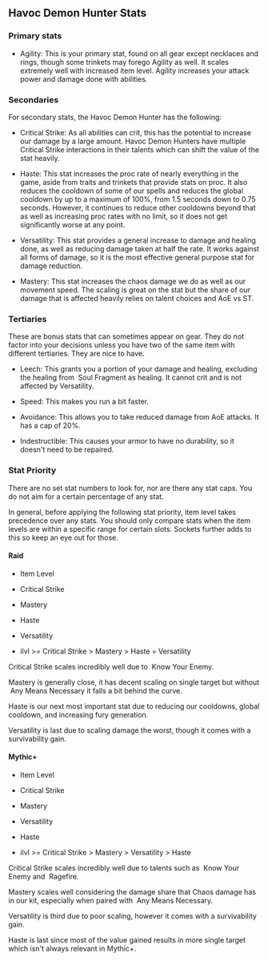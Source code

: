 Havoc Demon Hunter Stats
-------------------------------------

### Primary stats

- Agility: This is your primary stat, found on all gear except necklaces and rings, though some trinkets may forego Agility as well. It scales extremely well with increased item level. Agility increases your attack power and damage done with abilities.

### Secondaries

For secondary stats, the Havoc Demon Hunter has the following:

- Critical Strike: As all abilities can crit, this has the potential to increase our damage by a large amount. Havoc Demon Hunters have multiple Critical Strike interactions in their talents which can shift the value of the stat heavily.

- Haste: This stat increases the proc rate of nearly everything in the game, aside from traits and trinkets that provide stats on proc. It also reduces the cooldown of some of our spells and reduces the global cooldown by up to a maximum of 100%, from 1.5 seconds down to 0.75 seconds. However, it continues to reduce other cooldowns beyond that as well as increasing proc rates with no limit, so it does not get significantly worse at any point.

- Versatility: This stat provides a general increase to damage and healing done, as well as reducing damage taken at half the rate. It works against all forms of damage, so it is the most effective general purpose stat for damage reduction.

- Mastery: This stat increases the chaos damage we do as well as our movement speed. The scaling is great on the stat but the share of our damage that is affected heavily relies on talent choices and AoE vs ST.

### Tertiaries

These are bonus stats that can sometimes appear on gear. They do not factor into your decisions unless you have two of the same item with different tertiaries. They are nice to have.

- Leech: This grants you a portion of your damage and healing, excluding the healing from  Soul Fragment as healing. It cannot crit and is not affected by Versatility.

- Speed: This makes you run a bit faster.

- Avoidance: This allows you to take reduced damage from AoE attacks. It has a cap of 20%.

- Indestructible: This causes your armor to have no durability, so it doesn't need to be repaired.

### Stat Priority

There are no set stat numbers to look for, nor are there any stat caps. You do not aim for a certain percentage of any stat.

In general, before applying the following stat priority, item level takes precedence over any stats. You should only compare stats when the item levels are within a specific range for certain slots. Sockets further adds to this so keep an eye out for those.

#### Raid

- Item Level

- Critical Strike

- Mastery

- Haste

- Versatility

- ilvl >= Critical Strike > Mastery > Haste = Versatility

Critical Strike scales incredibly well due to  Know Your Enemy.

Mastery is generally close, it has decent scaling on single target but without  Any Means Necessary it falls a bit behind the curve.

Haste is our next most important stat due to reducing our cooldowns, global cooldown, and increasing fury generation.

Versatility is last due to scaling damage the worst, though it comes with a survivability gain.

#### Mythic+

- Item Level

- Critical Strike

- Mastery

- Versatility

- Haste

- ilvl >= Critical Strike > Mastery > Versatility > Haste

Critical Strike scales incredibly well due to talents such as  Know Your Enemy and  Ragefire.

Mastery scales well considering the damage share that Chaos damage has in our kit, especially when paired with  Any Means Necessary.

Versatility is third due to poor scaling, however it comes with a survivability gain.

Haste is last since most of the value gained results in more single target which isn't always relevant in Mythic+.